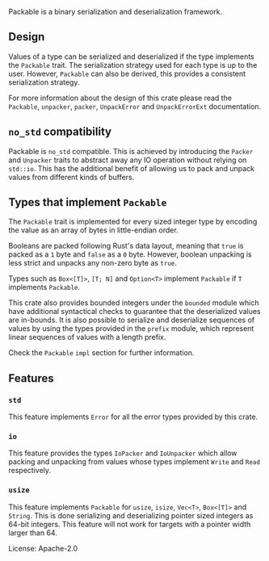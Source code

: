 Packable is a binary serialization and deserialization framework.

## Design

Values of a type can be serialized and deserialized if the type implements the
`Packable` trait. The serialization strategy used for each type is up to the
user. However, `Packable` can also be derived, this provides a consistent
serialization strategy.

For more information about the design of this crate please read the `Packable`,
`unpacker`, `packer`, `UnpackError` and `UnpackErrorExt` documentation.

## `no_std` compatibility

Packable is `no_std` compatible. This is achieved by introducing the `Packer`
and `Unpacker` traits to abstract away any IO operation without relying on
`std::io`. This has the additional benefit of allowing us to pack and unpack
values from different kinds of buffers.

## Types that implement `Packable`

The `Packable` trait is implemented for every sized integer type by encoding
the value as an array of bytes in little-endian order.

Booleans are packed following Rust's data layout, meaning that `true` is packed
as a `1` byte and `false` as a `0` byte. However, boolean unpacking is less
strict and unpacks any non-zero byte as `true`.

Types such as `Box<[T]>`, `[T; N]` and `Option<T>` implement `Packable` if `T`
implements `Packable`.

This crate also provides bounded integers under the `bounded` module which have
additional syntactical checks to guarantee that the deserialized values are
in-bounds. It is also possible to serialize and deserialize sequences of values
by using the types provided in the `prefix` module, which represent linear
sequences of values with a length prefix.

Check the `Packable` `impl` section for further information.

## Features

### `std`

This feature implements `Error` for all the error types provided by this crate.

### `io`

This feature provides the types `IoPacker` and `IoUnpacker` which allow packing
and unpacking from values whose types implement `Write` and `Read`
respectively.

### `usize`

This feature implements `Packable` for `usize`, `isize`, `Vec<T>`, `Box<[T]>`
and `String`. This is done serializing and deserializing pointer sized integers
as 64-bit integers. This feature will not work for targets with a pointer width
larger than 64.

License: Apache-2.0
